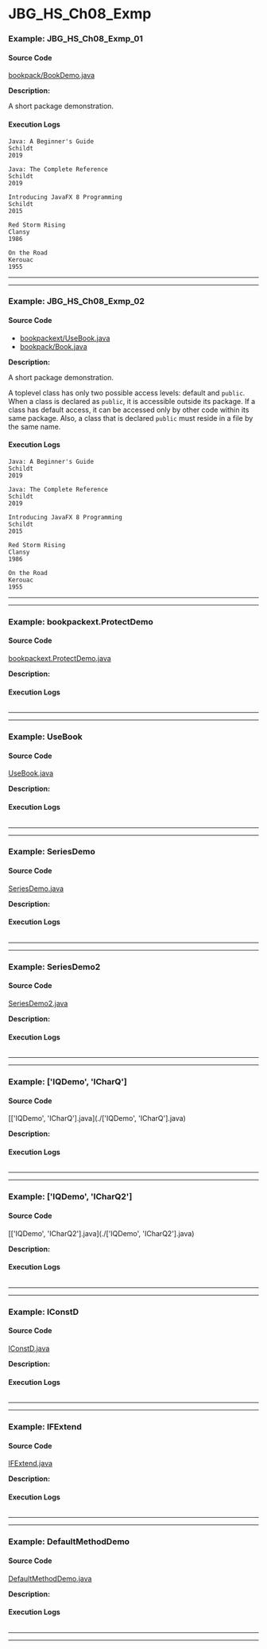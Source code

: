 # JBG_HS_Ch08_Exmp

### Example: JBG_HS_Ch08_Exmp_01

#### Source Code
[bookpack/BookDemo.java](./bookpack/BookDemo.java)

**Description:** 

A short package demonstration.

#### Execution Logs

```
Java: A Beginner's Guide
Schildt
2019

Java: The Complete Reference
Schildt
2019

Introducing JavaFX 8 Programming
Schildt
2015

Red Storm Rising
Clansy
1986

On the Road
Kerouac
1955

```

---
---

### Example: JBG_HS_Ch08_Exmp_02

#### Source Code
- [bookpackext/UseBook.java](./bookpackext/UseBook.java)
- [bookpack/Book.java](./bookpack/Book.java)

**Description:** 

A short package demonstration.

A top­level class has only two possible access levels: default and `public`. When a class is declared as `public`, it is accessible outside its package. If a class has default access, it can be accessed only by other code within its same package. Also, a class that is declared `public` must reside in a file by the same name.

#### Execution Logs

```
Java: A Beginner's Guide
Schildt
2019

Java: The Complete Reference
Schildt
2019

Introducing JavaFX 8 Programming
Schildt
2015

Red Storm Rising
Clansy
1986

On the Road
Kerouac
1955

```

---
---

### Example: bookpackext.ProtectDemo

#### Source Code
[bookpackext.ProtectDemo.java](./bookpackext.ProtectDemo.java)

**Description:** 

#### Execution Logs

```

```

---
---

### Example: UseBook

#### Source Code
[UseBook.java](./UseBook.java)

**Description:** 

#### Execution Logs

```

```

---
---

### Example: SeriesDemo

#### Source Code
[SeriesDemo.java](./SeriesDemo.java)

**Description:** 

#### Execution Logs

```

```

---
---

### Example: SeriesDemo2

#### Source Code
[SeriesDemo2.java](./SeriesDemo2.java)

**Description:** 

#### Execution Logs

```

```

---
---

### Example: ['IQDemo', 'ICharQ']

#### Source Code
[['IQDemo', 'ICharQ'].java](./['IQDemo', 'ICharQ'].java)

**Description:** 

#### Execution Logs

```

```

---
---

### Example: ['IQDemo', 'ICharQ2']

#### Source Code
[['IQDemo', 'ICharQ2'].java](./['IQDemo', 'ICharQ2'].java)

**Description:** 

#### Execution Logs

```

```

---
---

### Example: IConstD

#### Source Code
[IConstD.java](./IConstD.java)

**Description:** 

#### Execution Logs

```

```

---
---

### Example: IFExtend

#### Source Code
[IFExtend.java](./IFExtend.java)

**Description:** 

#### Execution Logs

```

```

---
---

### Example: DefaultMethodDemo

#### Source Code
[DefaultMethodDemo.java](./DefaultMethodDemo.java)

**Description:** 

#### Execution Logs

```

```

---
---

